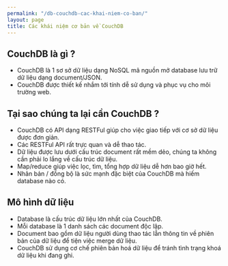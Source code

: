 ```yaml
---
permalink: "/db-couchdb-cac-khai-niem-co-ban/"
layout: page
title: Các khái niệm cơ bản về CouchDB
---
```



## CouchDB là gì ?

* CouchDB là 1 sơ sở dữ liệu dạng NoSQL mã nguồn mở database lưu trữ dữ liệu dạng document/JSON.
* CouchDB được thiết kế nhắm tới tính dễ sử dụng và phục vụ cho môi trường web.

## Tại sao chúng ta lại cần CouchDB ?

* CouchDB có API dạng RESTFul giúp cho việc giao tiếp với cơ sở dữ liệu được đơn giản.
* Các RESTFul API rất trực quan và dễ thao tác.
* Dữ liệu được lưu dưới cấu trúc document rất mềm dẻo, chúng ta không cần phải lo lắng về cấu trúc dữ liệu.
* Map/reduce giúp việc lọc, tìm, tổng hợp dữ liệu dễ hơn bao giờ hết.
* Nhân bản / đồng bộ là sức mạnh đặc biệt của CouchDB mà hiếm database nào có.

## Mô hình dữ liệu

* Database là cấu trúc dữ liệu lớn nhất của CouchDB.
* Mỗi database là 1 danh sách các document độc lập.
* Document bao gồm dữ liệu người dùng thao tác lẫn thông tin về phiên bản của dữ liệu để tiện việc merge dữ liệu.
* CouchDB sử dụng cơ chế phiên bản hoá dữ liệu để tránh tình trạng khoá dữ liệu khi đang ghi.
